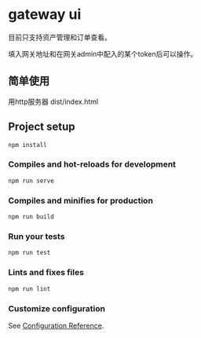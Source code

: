 # gateway ui

目前只支持资产管理和订单查看。

填入网关地址和在网关admin中配入的某个token后可以操作。

## 简单使用

用http服务器 dist/index.html

## Project setup
```
npm install
```

### Compiles and hot-reloads for development
```
npm run serve
```

### Compiles and minifies for production
```
npm run build
```

### Run your tests
```
npm run test
```

### Lints and fixes files
```
npm run lint
```

### Customize configuration
See [Configuration Reference](https://cli.vuejs.org/config/).
